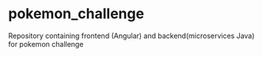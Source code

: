 # pokemon_challenge
Repository containing frontend (Angular) and backend(microservices Java) for pokemon challenge
